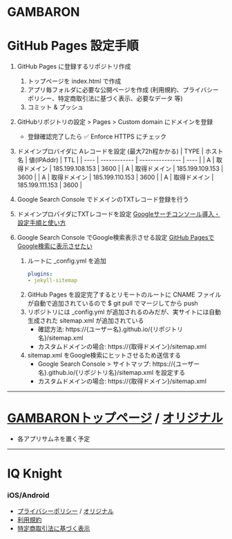 GAMBARON
=============================================================================


GitHub Pages 設定手順
=============================================================================
1. GitHub Pages に登録するリポジトリ作成
	1. トップページを index.html で作成
	2. アプリ毎フォルダに必要な公開ページを作成 (利用規約、プライバシーポリシー、特定商取引法に基づく表示、必要なデータ 等)
	3. コミット & プッシュ
2. GitHubリポジトリの設定 > Pages > Custom domain にドメインを登録
	- 登録確認完了したら ✅ Enforce HTTPS にチェック
3. ドメインプロバイダに Aレコードを設定 (最大72h程かかる)
	| TYPE | ホスト名     | 値(IPAddr)      | TTL  |
	| ---- | ------------ | --------------- | ---- |
	| A    | 取得ドメイン | 185.199.108.153 | 3600 |
	| A    | 取得ドメイン | 185.199.109.153 | 3600 |
	| A    | 取得ドメイン | 185.199.110.153 | 3600 |
	| A    | 取得ドメイン | 185.199.111.153 | 3600 |

4. Google Search Console でドメインのTXTレコード登録を行う
5. ドメインプロバイダにTXTレコードを設定 [Googleサーチコンソール導入・設定手順と使い方](https://www.onamae.com/column/howto/2/)
6. Google Search Console でGoogle検索表示させる設定 [GitHub PagesでGoogle検索に表示させたい](https://qiita.com/r_saiki/items/9ab3be34fa255724c9dd)
	1. ルートに _config.yml を追加
		```yml
		plugins:
		- jekyll-sitemap
		```
	2. GitHub Pages を設定完了するとリモートのルートに CNAME ファイルが自動で追加されているので $ git pull でマージしてから push
	3. リポジトリには _config.yml が追加されるのみだが、実サイトには自動生成された sitemap.xml が追加されている
		- 確認方法: https://{ユーザー名}.github.io/{リポジトリ名}/sitemap.xml
		- カスタムドメインの場合: https://{取得ドメイン}/sitemap.xml
	4. sitemap.xml をGoogle検索にヒットさせるため送信する
		- Google Search Console > サイトマップ: https://{ユーザー名}.github.io/{リポジトリ名}/sitemap.xml を設定する
		- カスタムドメインの場合: https://{取得ドメイン}/sitemap.xml


-----------------------------------------------------------------------------
[GAMBARONトップページ](https://gambaron.com) / [オリジナル](https://skyhanzo.github.io/pubapps/index.html)
=============================================================================
- 各アプリサムネを置く予定


-----------------------------------------------------------------------------
IQ Knight
=============================================================================

### iOS/Android
- [プライバシーポリシー](https://gambaron.com/IQKnight/privacy-policy.html) / [オリジナル](https://skyhanzo.github.io/pubapps/IQKnight/privacy-policy.html)
- [利用規約]()
- [特定商取引法に基づく表示]()
